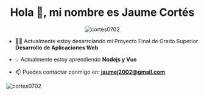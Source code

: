 <h1 align="center">Hola 👋, mi nombre es Jaume Cortés</h1>

<p align="center"> <img src="https://komarev.com/ghpvc/?username=albertocervera&label=Profile%20views&color=0e75b6&style=flat" alt="cortes0702" /> </p>

- 👨‍💻 Actualmente estoy desarrolando mi Proyecto Final de Grado Superior **Desarrollo de Aplicaciones Web**

- 💡 Actualmente estoy aprendiendo **Nodejs y Vue**

- 📫 Puedes contactar conmigo en: **jaumej2002@gmail.com**

<p><img align="center" src="https://github-readme-stats.vercel.app/api/top-langs?username=cortes0702&show_icons=true&locale=en&layout=compact" alt="cortes0702" /></p>
